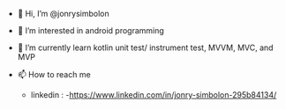- 👋 Hi, I’m @jonrysimbolon
- 👀 I’m interested in android programming
- 🌱 I’m currently learn kotlin unit test/ instrument test, MVVM, MVC, and MVP

- 📫 How to reach me 
  - linkedin : -https://www.linkedin.com/in/jonry-simbolon-295b84134/

<!---
jonrysimbolon/jonrysimbolon is a ✨ special ✨ repository because its `README.md` (this file) appears on your GitHub profile.
You can click the Preview link to take a look at your changes.
--->
